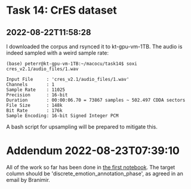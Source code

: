# Task 14: CrES dataset



## 2022-08-22T11:58:28

I downloaded the corpus and rsynced it to kt-gpu-vm-1TB. The audio is indeed sampled with a weird sample rate:

```
(base) peterr@kt-gpu-vm-1TB:~/macocu/task14$ soxi cres_v2.1/audio_files/1.wav 

Input File     : 'cres_v2.1/audio_files/1.wav'
Channels       : 1
Sample Rate    : 11025
Precision      : 16-bit
Duration       : 00:00:06.70 = 73867 samples ~ 502.497 CDDA sectors
File Size      : 148k
Bit Rate       : 176k
Sample Encoding: 16-bit Signed Integer PCM
```

A bash script for upsampling will be prepared to mitigate this.

# Addendum 2022-08-23T07:39:10

All of the work so far has been done in [the first notebook](001_dataset_introspection.ipynb). The target column should be 'discrete_emotion_annotation_phase', as agreed in an email by Branimir.

